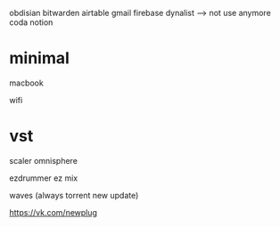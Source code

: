 obdisian
bitwarden
airtable
gmail
firebase
dynalist --> not use anymore
coda
notion





# minimal
macbook

wifi

# vst
scaler
omnisphere

ezdrummer
ez mix

waves (always torrent new update)


https://vk.com/newplug
